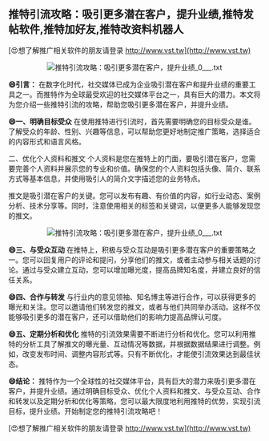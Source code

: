 ## **推特引流攻略：吸引更多潜在客户，提升业绩,推特发帖软件,推特加好友,推特改资料机器人**

[😍想了解推广相关软件的朋友请登录 http://www.vst.tw](http://www.vst.tw)

 <center><img src="https://vst.tw/MP4/tuiguang/png/7.png" alt="推特引流攻略：吸引更多潜在客户，提升业绩_0___.txt"></center>

**😄引言：**
在数字化时代，社交媒体已成为企业吸引潜在客户和提升业绩的重要工具之一。而推特作为全球最受欢迎的社交媒体平台之一，具有巨大的潜力。本文将为您介绍一些推特引流的攻略，帮助您吸引更多潜在客户，并提升业绩。

**😄一、明确目标受众**
在使用推特进行引流时，首先需要明确您的目标受众是谁。了解受众的年龄、性别、兴趣等信息，可以帮助您更好地制定推广策略，选择适合的内容形式和语言风格。

二、优化个人资料和推文
个人资料是您在推特上的门面，要吸引潜在客户，您需要完善个人资料并展示您的专业和价值。确保您的个人资料包括头像、简介、联系方式等基本信息，并使用吸引人的简介文字描述您的业务特点。

推文是吸引潜在客户的关键。您可以发布有趣、有价值的内容，如行业动态、案例分析、技术分享等。同时，注意使用相关的标签和关键词，以便更多人能够发现您的推文。

 <center><img src="https://vst.tw/MP4/tuiguang/png/2.png" alt="推特引流攻略：吸引更多潜在客户，提升业绩_0___.txt"></center>

**😄三、与受众互动**
在推特上，积极与受众互动是吸引更多潜在客户的重要策略之一。您可以回复用户的评论和提问，分享他们的推文，或者主动参与相关话题的讨论。通过与受众建立互动，您可以增加曝光度，提高品牌知名度，并建立良好的信任关系。

**😄四、合作与转发**
与行业内的意见领袖、知名博主等进行合作，可以获得更多的曝光和关注。您可以邀请他们转发您的推文，或者与他们共同举办活动。这样不仅能够吸引更多的潜在客户，还可以借助他们的影响力提高品牌认可度。

**😄五、定期分析和优化**
推特的引流效果需要不断进行分析和优化。您可以利用推特的分析工具了解推文的曝光量、互动情况等数据，并根据数据结果进行调整。例如，改变发布时间、调整内容形式等。只有不断优化，才能使引流效果达到最佳状态。

**😄结论：**
推特作为一个全球性的社交媒体平台，具有巨大的潜力来吸引更多潜在客户，并提升业绩。通过明确目标受众、优化个人资料和推文、与受众互动、合作和转发以及定期分析和优化等策略，您可以最大限度地利用推特的优势，实现引流目标，提升业绩。开始制定您的推特引流攻略吧！

[😍想了解推广相关软件的朋友请登录 http://www.vst.tw](http://www.vst.tw)




